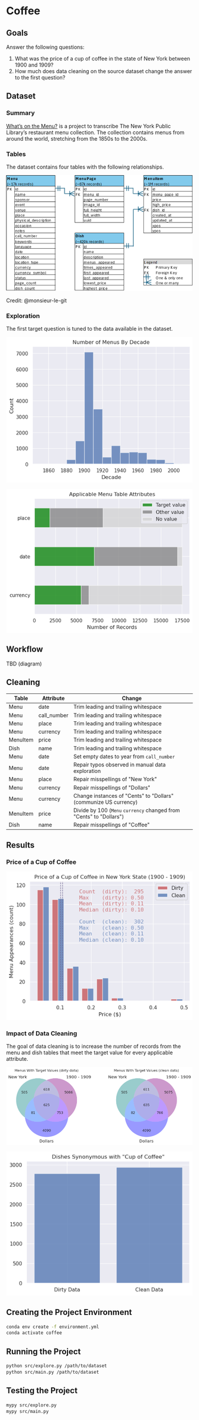 # Coffee

## Goals

Answer the following questions:

1. What was the price of a cup of coffee in the state of New York between 1900 and 1909?
2. How much does data cleaning on the source dataset change the answer to the first question?

## Dataset

### Summary

[What’s on the Menu?](https://menus.nypl.org/) is a project to transcribe The New York Public Library’s restaurant menu collection. The collection contains menus from around the world, stretching from the 1850s to the 2000s.

### Tables

The dataset contains four tables with the following relationships.

![entity relationship diagram](doc/entity-relationship-diagram.png)

Credit: @monsieur-le-git

### Exploration

The first target question is tuned to the data available in the dataset.

![menu date histogram](doc/menu-date-histogram.png)

![menu bar chart](doc/menu-bar-chart.png)

## Workflow

TBD (diagram)

## Cleaning

| Table    | Attribute   | Change |
| -------- | ----------- | ------ |
| Menu     | date        | Trim leading and trailing whitespace |
| Menu     | call_number | Trim leading and trailing whitespace |
| Menu     | place       | Trim leading and trailing whitespace |
| Menu     | currency    | Trim leading and trailing whitespace |
| MenuItem | price       | Trim leading and trailing whitespace |
| Dish     | name        | Trim leading and trailing whitespace |
| Menu     | date        | Set empty dates to year from `call_number` |
| Menu     | date        | Repair typos observed in manual data exploration |
| Menu     | place       | Repair misspellings of "New York" |
| Menu     | currency    | Repair misspellings of "Dollars" |
| Menu     | currency    | Change instances of "Cents" to "Dollars" (communize US currency) |
| MenuItem | price       | Divide by 100 (`Menu` `currency` changed from "Cents" to "Dollars") |
| Dish     | name        | Repair misspellings of "Coffee" |

## Results

### Price of a Cup of Coffee
![coffee price histogram](doc/coffee-price-histogram.png)

### Impact of Data Cleaning

The goal of data cleaning is to increase the number of records from the menu and dish tables that meet the target value for every applicable attribute.

![menu venn diagram](doc/menu-venn-diagram.png)

![dish name coffee bar chart](doc/dish-name-coffee-bar-chart.png)

## Creating the Project Environment

```sh
conda env create -f environment.yml
conda activate coffee
```

## Running the Project

```sh
python src/explore.py /path/to/dataset
python src/main.py /path/to/dataset
```

## Testing the Project

```sh
mypy src/explore.py
mypy src/main.py
```
